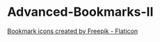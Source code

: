 # Advanced-Bookmarks-II



<a href="https://www.flaticon.com/free-icons/bookmark" title="bookmark icons">Bookmark icons created by Freepik - Flaticon</a>
